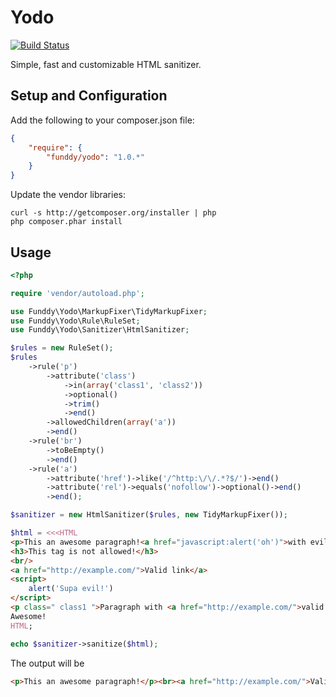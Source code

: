 Yodo
====

[![Build Status](https://secure.travis-ci.org/funddy/yodo.png?branch=master)](http://travis-ci.org/funddy/yodo)

Simple, fast and customizable HTML sanitizer.

Setup and Configuration
-----------------------
Add the following to your composer.json file:
```json
{
    "require": {
        "funddy/yodo": "1.0.*"
    }
}
```

Update the vendor libraries:

    curl -s http://getcomposer.org/installer | php
    php composer.phar install

Usage
-----

```php
<?php

require 'vendor/autoload.php';

use Funddy\Yodo\MarkupFixer\TidyMarkupFixer;
use Funddy\Yodo\Rule\RuleSet;
use Funddy\Yodo\Sanitizer\HtmlSanitizer;

$rules = new RuleSet();
$rules
    ->rule('p')
        ->attribute('class')
            ->in(array('class1', 'class2'))
            ->optional()
            ->trim()
            ->end()
        ->allowedChildren(array('a'))
        ->end()
    ->rule('br')
        ->toBeEmpty()
        ->end()
    ->rule('a')
        ->attribute('href')->like('/^http:\/\/.*?$/')->end()
        ->attribute('rel')->equals('nofollow')->optional()->end()
        ->end();

$sanitizer = new HtmlSanitizer($rules, new TidyMarkupFixer());

$html = <<<HTML
<p>This an awesome paragraph!<a href="javascript:alert('oh')">with evil links inside!</a></p>
<h3>This tag is not allowed!</h3>
<br/>
<a href="http://example.com/">Valid link</a>
<script>
    alert('Supa evil!')
</script>
<p class=" class1 ">Paragraph with <a href="http://example.com/">valid link</a></p>
Awesome!
HTML;

echo $sanitizer->sanitize($html);
```
The output will be
```html
<p>This an awesome paragraph!</p><br><a href="http://example.com/">Valid link</a><p class="class1">Paragraph with <a href="http://example.com/">valid link</a></p>
```